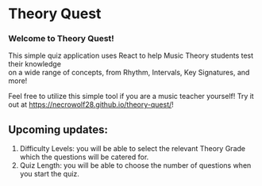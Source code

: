 # Theory Quest



### Welcome to Theory Quest!

This simple quiz application uses React to help Music Theory students test their knowledge <br>
on a wide range of concepts, from Rhythm, Intervals, Key Signatures, and more!

Feel free to utilize this simple tool if you are a music teacher yourself!
Try it out at https://necrowolf28.github.io/theory-quest/!


## Upcoming updates:
1. Difficulty Levels: you will be able to select the relevant Theory Grade which the questions will be catered for.
2. Quiz Length: you will be able to choose the number of questions when you start the quiz.
